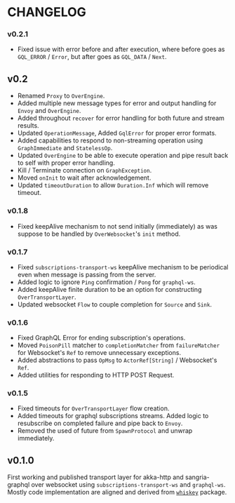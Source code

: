 # CHANGELOG

### v0.2.1

- Fixed issue with error before and after execution, where before goes as `GQL_ERROR` / `Error`, but after goes
  as `GQL_DATA` / `Next`.

## v0.2

- Renamed `Proxy` to `OverEngine`.
- Added multiple new message types for error and output handling for `Envoy` and `OverEngine`.
- Added throughout `recover` for error handling for both future and stream results.
- Updated `OperationMessage`, Added `GqlError` for proper error formats.
- Added capabilities to respond to non-streaming operation using `GraphImmediate` and `StatelessOp`.
- Updated `OverEngine` to be able to execute operation and pipe result back to self with proper error handling.
- Kill / Terminate connection on `GraphException`.
- Moved `onInit` to wait after acknowledgement.
- Updated `timeoutDuration` to allow `Duration.Inf` which will remove timeout.

### v0.1.8

- Fixed keepAlive mechanism to not send initially (immediately) as was suppose to be handled by `OverWebsocket`'s `init`
  method.

### v0.1.7

- Fixed `subscriptions-transport-ws` keepAlive mechanism to be periodical even when message is passing from the server.
- Added logic to ignore `Ping` confirmation / `Pong` for `graphql-ws`.
- Added keepAlive finite duration to be an option for constructing `OverTransportLayer`.
- Updated websocket `Flow` to couple completion for `Source` and `Sink`.

### v0.1.6

- Fixed GraphQL Error for ending subscription's operations.
- Moved `PoisonPill` matcher to `completionMatcher` from `failureMatcher` for Websocket's `Ref` to remove unnecessary
  exceptions.
- Added abstractions to pass `OpMsg` to `ActorRef[String]` / Websocket's `Ref`.
- Added utilities for responding to HTTP POST Request.

### v0.1.5

- Fixed timeouts for `OverTransportLayer` flow creation.
- Added timeouts for graphql subscriptions streams. Added logic to resubscribe on completed failure and pipe back
  to `Envoy`.
- Removed the used of future from `SpawnProtocol` and unwrap immediately.

## v0.1.0

First working and published transport layer for akka-http and sangria-graphql over websocket
using `subscriptions-transport-ws` and `graphql-ws`. Mostly code implementation are aligned and derived
from [`whiskey`](https://www.github.com/d-exclaimation/whiskey) package. 

